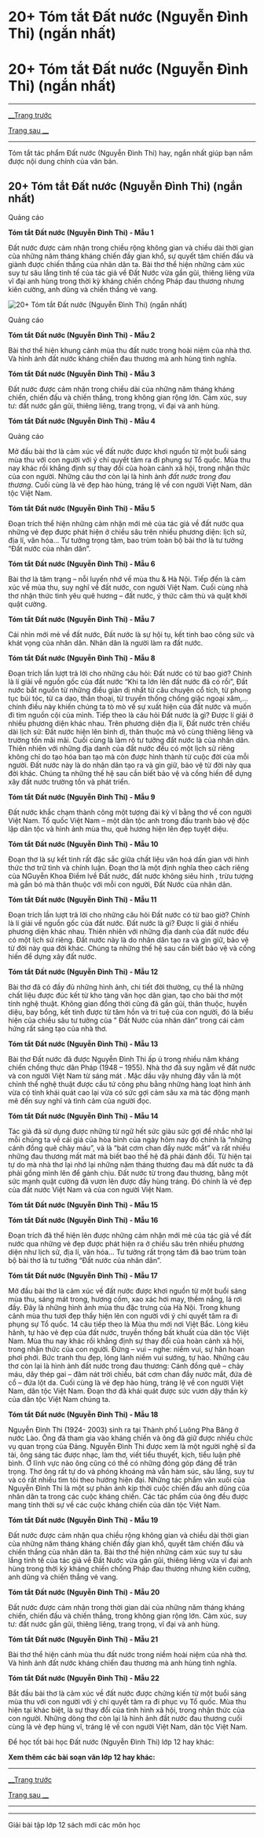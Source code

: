 # 20+ Tóm tắt Đất nước (Nguyễn Đình Thi) (ngắn nhất)

# 20+ Tóm tắt Đất nước (Nguyễn Đình Thi) (ngắn nhất)

* * *

[__Trang trước](https://vietjack.com/soan-van-lop-12/dat-nuoc-1.jsp)

[Trang sau __](https://vietjack.com/soan-van-lop-12/dat-nuoc-1.jsp)

* * *

Tóm tắt tác phẩm Đất nước (Nguyễn Đình Thi) hay, ngắn nhất giúp bạn nắm được nội dung chính của văn bản.

## 20+ Tóm tắt Đất nước (Nguyễn Đình Thi) (ngắn nhất)

Quảng cáo

**Tóm tắt Đất nước (Nguyễn Đình Thi) - Mẫu 1**

Đất nước được cảm nhận trong chiều rộng không gian và chiều dài thời gian của những năm tháng kháng chiến đầy gian khổ, sự quyết tâm chiến đấu và giành được chiến thắng của nhân dân ta. Bài thơ thể hiện những cảm xúc suy tư sâu lắng tinh tế của tác giả về Đất Nước vừa gần gũi, thiêng liêng vừa vĩ đại anh hùng trong thời kỳ kháng chiến chống Pháp đau thương nhưng kiên cường, anh dũng và chiến thắng vẻ vang.

![20+ Tóm tắt Đất nước \(Nguyễn Đình Thi\) \(ngắn nhất\)](https://vietjack.com/soan-van-lop-12/images/tom-tat-dat-nuoc-1.PNG)

Quảng cáo

**Tóm tắt Đất nước (Nguyễn Đình Thi) - Mẫu 2**

Bài thơ thể hiện khung cảnh mùa thu đất nước trong hoài niệm của nhà thơ. Và hình ảnh đất nước kháng chiến đau thương mà anh hùng tình nghĩa.

**Tóm tắt Đất nước (Nguyễn Đình Thi) - Mẫu 3**

Đất nước được cảm nhận trong chiều dài của những năm tháng kháng chiến, chiến đấu và chiến thắng, trong không gian rộng lớn. Cảm xúc, suy tư: đất nước gần gũi, thiêng liêng, trang trọng, vĩ đại và anh hùng.

**Tóm tắt Đất nước (Nguyễn Đình Thi) - Mẫu 4**

Quảng cáo

Mở đầu bài thơ là cảm xúc về đất nước được khơi nguồn từ một buổi sáng mùa thu với con người với ý chí quyết tâm ra đi phụng sự Tổ quốc. Mùa thu nay khác rồi khẳng định sự thay đổi của hoàn cảnh xã hội, trong nhận thức của con người. Những câu thơ còn lại là hình ảnh _đất nước trong đau thương_. Cuối cùng là vẻ đẹp hào hùng, tráng lệ về con người Việt Nam, dân tộc Việt Nam.

**Tóm tắt Đất nước (Nguyễn Đình Thi) - Mẫu 5**

Đoạn trích thể hiện những cảm nhận mới mẻ của tác giả về đất nước qua những vẻ đẹp được phát hiện ở chiều sâu trên nhiều phương diện: lịch sử, địa lí, văn hóa... Tư tưởng trọng tâm, bao trùm toàn bộ bài thơ là tư tưởng “Đất nước của nhân dân”.

**Tóm tắt Đất nước (Nguyễn Đình Thi) - Mẫu 6**

Bài thơ là tâm trạng – nỗi luyến nhớ về mùa thu & Hà Nội. Tiếp đến là cảm xúc về mùa thu, suy nghĩ về đất nước, con người Việt Nam. Cuối cùng nhà thơ nhận thức tình yêu quê hương – đất nước, ý thức căm thù và quật khởi quật cường.

**Tóm tắt Đất nước (Nguyễn Đình Thi) - Mẫu 7**

Cái nhìn mới mẻ về đất nước, Đất nước là sự hội tụ, kết tinh bao công sức và khát vọng của nhân dân. Nhân dân là người làm ra đất nước.

**Tóm tắt Đất nước (Nguyễn Đình Thi) - Mẫu 8**

Đoạn trích lần lượt trả lời cho những câu hỏi: Đất nước có từ bao giờ? Chính là lí giải về nguồn gốc của đất nước “Khi ta lớn lên đất nước đã có rồi”, Đất nước bắt nguồn từ những điều giản dị nhất từ câu chuyện cổ tích, từ phong tục búi tóc, từ ca dao, thần thoại, từ truyền thống chống giặc ngoại xâm,…chính điều này khiến chúng ta tò mò về sự xuất hiện của đất nước và muốn đi tìm nguồn cội của mình. Tiếp theo là câu hỏi Đất nước là gì? Được lí giải ở nhiều phương diện khác nhau. Trên phương diện địa lí, Đất nước trên chiều dài lịch sử: Đất nước hiện lên bình dị, thân thuộc mà vô cùng thiêng liêng và trường tồn mãi mãi. Cuối cùng là làm rõ tư tưởng đất nước là của nhân dân. Thiên nhiên với những địa danh của đất nước đều có một lịch sử riêng không chỉ do tạo hóa ban tạo mà còn được hình thành từ cuộc đời của mỗi người. Đất nước này là do nhân dân tạo ra và gìn giữ, bảo vệ từ đời này qua đời khác. Chúng ta những thế hệ sau cần biết bảo vệ và cống hiến để dựng xây đất nước trường tồn và phát triển.

**Tóm tắt Đất nước (Nguyễn Đình Thi) - Mẫu 9**

Đất nước khắc chạm thành công một tượng đài kỳ vĩ bằng thơ về con người Việt Nam. Tổ quốc Việt Nam – một dân tộc anh trong đấu tranh bảo vệ độc lập dân tộc và hình ảnh mùa thu, quê hương hiện lên đẹp tuyệt diệu.

**Tóm tắt Đất nước (Nguyễn Đình Thi) - Mẫu 10**

Đoạn thơ là sự kết tinh rất đặc sắc giữa chất liệu văn hoá dấn gian với hình thức thơ trữ tình và chính luận. Đoạn thơ là một định nghĩa theo cách riêng của NGuyễn Khoa Điềm lvề Đất nước, đất nước không siêu hình , trừu tượng mà gắn bó mà thân thuộc với mỗi con người, Đất Nước của nhân dân.

**Tóm tắt Đất nước (Nguyễn Đình Thi) - Mẫu 11**

Đoạn trích lần lượt trả lời cho những câu hỏi Đất nước có từ bao giờ? Chính là lí giải về nguồn gốc của đất nước. Đất nước là gì? Được lí giải ở nhiều phương diện khác nhau. Thiên nhiên với những địa danh của đất nước đều có một lịch sử riêng. Đất nước này là do nhân dân tạo ra và gìn giữ, bảo vệ từ đời này qua đời khác. Chúng ta những thế hệ sau cần biết bảo vệ và cống hiến để dựng xây đất nước.

**Tóm tắt Đất nước (Nguyễn Đình Thi) - Mẫu 12**

Bài thơ đã có đầy đủ những hình ảnh, chi tiết đời thường, cụ thể là những chất liệu được đúc kết từ kho tàng văn học dân gian, tạo cho bài thơ một tính nghệ thuật. Không gian đồng thời cũng đã gần gũi, thân thuộc, huyền diệu, bay bổng, kết tinh được từ tâm hồn và trí tuệ của con người, đó là biểu hiện của chiều sâu tư tưởng của ” Đất Nước của nhân dân” trong cái cảm hứng rất sáng tạo của nhà thơ.

**Tóm tắt Đất nước (Nguyễn Đình Thi) - Mẫu 13**

Bài thơ Đất nước đã được Nguyễn Đình Thi ấp ủ trong nhiều năm kháng chiến chống thực dân Pháp (1948 – 1955). Nhà thơ đã suy ngẫm về đất nước và con người Việt Nam từ sáng mát . Mặc dầu vậy nhưng đây vẫn là một chỉnh thể nghệ thuật được cấu tứ công phu bằng những hàng loạt hình ảnh vừa có tính khái quát cao lại vừa có sức gợi cảm sâu xa mà tác động mạnh mẽ đến suy nghĩ và tình cảm của người đọc.

**Tóm tắt Đất nước (Nguyễn Đình Thi) - Mẫu 14**

Tác giả đã sử dụng được những từ ngữ hết sức giàu sức gợi để nhắc nhở lại mỗi chúng ta về cái giá của hòa bình của ngày hôm nay đó chính là “những cánh đồng quê chảy máu”, và là “bát cơm chan đầy nước mắt” và rất nhiều những đau thương mất mát mà biết bao thế hệ đã phải đánh đổi. Từ hiện tại tự do mà nhà thơ lại nhớ lại những năm tháng thương đau mà đất nước ta đã phải gồng mình lên để gánh chịu. Đất nước từ trong đau thương, bằng một sức mạnh quật cường đã vươn lên được đầy hùng tráng. Đó chính là vẻ đẹp của đất nước Việt Nam và của con người Việt Nam.

**Tóm tắt Đất nước (Nguyễn Đình Thi) - Mẫu 15**

**Tóm tắt Đất nước (Nguyễn Đình Thi) - Mẫu 16**

Đoạn trích đã thể hiện lên được những cảm nhận mới mẻ của tác giả về đất nước qua những vẻ đẹp được phát hiện ra ở chiều sâu trên nhiều phương diện như lịch sử, địa lí, văn hóa… Tư tưởng rất trọng tâm đã bao trùm toàn bộ bài thơ là tư tưởng “Đất nước của nhân dân”.

**Tóm tắt Đất nước (Nguyễn Đình Thi) - Mẫu 17**

Mở đầu bài thơ là cảm xúc về đất nước được khơi nguồn từ một buổi sáng mùa thu, sáng mát trong, hương cốm, xao xác hơi may, thềm nắng, lá rơi đầy. Đây là những hình ảnh mùa thu đặc trưng của Hà Nội. Trong khung cảnh mùa thu tươi đẹp thấy hiện lên con người với ý chí quyết tâm ra đi phụng sự Tổ quốc. 14 câu tiếp theo là Mùa thu mới nơi Việt Bắc. Lòng kiêu hãnh, tự hào vẻ đẹp của đất nước, truyền thống bất khuất của dân tộc Việt Nam. Mùa thu nay khác rồi khẳng định sự thay đổi của hoàn cảnh xã hội, trong nhận thức của con người. Đứng – vui – nghe: niềm vui, sự hân hoan phơi phới. Bức tranh thu đẹp, lóng lánh niềm vui sướng, tự hào. Những câu thơ còn lại là hình ảnh đất nước trong đau thương: Cánh đồng quê – chảy máu, dây thép gai – đâm nát trời chiều, bát cơm chan đầy nước mắt, đứa đè cổ – đứa lột da. Cuối cùng là vẻ đẹp hào hùng, tráng lệ về con người Việt Nam, dân tộc Việt Nam. Đoạn thơ đã khái quát được sức vươn dậy thần kỳ của dân tộc Việt Nam chúng ta.

**Tóm tắt Đất nước (Nguyễn Đình Thi) - Mẫu 18**

Nguyễn Đình Thi (1924- 2003) sinh ra tại Thành phố Luông Pha Băng ở nước Lào. Ông đã tham gia vào kháng chiến và ông đã giữ được nhiều chức vụ quan trọng của Đảng. Nguyễn Đình Thi được xem là một người nghệ sĩ đa tài, ông sáng tác được nhạc, làm thơ, viết tiểu thuyết, kịch, tiểu luận phê bình. Ở lĩnh vực nào ông cũng có thể có những đóng góp đáng để trân trọng. Thơ ông rất tự do và phóng khoáng mà vẫn hàm súc, sâu lắng, suy tư và có rất nhiều tìm tòi theo hướng hiện đại. Những tác phẩm văn xuôi của Nguyễn Đình Thi là một sự phản ánh kịp thời cuộc chiến đấu anh dũng của nhân dân ta trong các cuộc kháng chiến. Các tác phẩm của ông đều được mang tính thời sự về các cuộc kháng chiến của dân tộc Việt Nam.

**Tóm tắt Đất nước (Nguyễn Đình Thi) - Mẫu 19**

Đất nước được cảm nhận qua chiều rộng không gian và chiều dài thời gian của những năm tháng kháng chiến đầy gian khổ, quyết tâm chiến đấu và chiến thắng của nhân dân ta. Bài thơ thể hiện những cảm xúc suy tư sâu lắng tinh tế của tác giả về Đất Nước vừa gần gũi, thiêng liêng vừa vĩ đại anh hùng trong thời kỳ kháng chiến chống Pháp đau thương nhưng kiên cường, anh dũng và chiến thắng vẻ vang.

**Tóm tắt Đất nước (Nguyễn Đình Thi) - Mẫu 20**

Đất nước được cảm nhận trong thời gian dài của những năm tháng kháng chiến, chiến đấu và chiến thắng, trong không gian rộng lớn. Cảm xúc, suy tư: đất nước gần gũi, thiêng liêng, trang trọng, vĩ đại và anh hùng.

**Tóm tắt Đất nước (Nguyễn Đình Thi) - Mẫu 21**

Bài thơ thể hiện cảnh mùa thu đất nước trong niềm hoài niệm của nhà thơ. Và hình ảnh đất nước kháng chiến đau thương mà anh hùng tình nghĩa.

**Tóm tắt Đất nước (Nguyễn Đình Thi) - Mẫu 22**

Bắt đầu bài thơ là cảm xúc về đất nước được chứng kiến từ một buổi sáng mùa thu với con người với ý chí quyết tâm ra đi phục vụ Tổ quốc. Mùa thu hiện tại khác biệt, là sự thay đổi của tình hình xã hội, trong nhận thức của con người. Những dòng thơ còn lại là hình ảnh đất nước đau thương cuối cùng là vẻ đẹp hùng vĩ, tráng lệ về con người Việt Nam, dân tộc Việt Nam.

Để học tốt bài học Đất nước (Nguyễn Đình Thi) lớp 12 hay khác:

**Xem thêm các bài soạn văn lớp 12 hay khác:**

* * *

[__Trang trước](https://vietjack.com/soan-van-lop-12/dat-nuoc-1.jsp)

[Trang sau __](https://vietjack.com/soan-van-lop-12/dat-nuoc-1.jsp)

* * *

* * *

Giải bài tập lớp 12 sách mới các môn học
